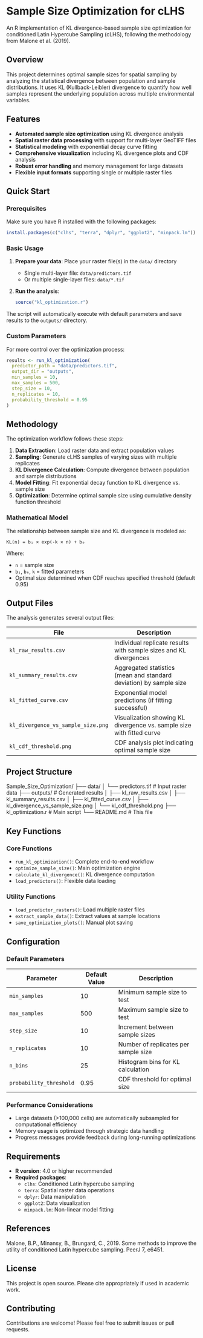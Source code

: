 # Sample Size Optimization for cLHS

An R implementation of KL divergence-based sample size optimization for conditioned Latin Hypercube Sampling (cLHS), following the methodology from Malone et al. (2019).

## Overview

This project determines optimal sample sizes for spatial sampling by analyzing the statistical divergence between population and sample distributions. It uses KL (Kullback-Leibler) divergence to quantify how well samples represent the underlying population across multiple environmental variables.

## Features

- **Automated sample size optimization** using KL divergence analysis
- **Spatial raster data processing** with support for multi-layer GeoTIFF files
- **Statistical modeling** with exponential decay curve fitting
- **Comprehensive visualization** including KL divergence plots and CDF analysis
- **Robust error handling** and memory management for large datasets
- **Flexible input formats** supporting single or multiple raster files

## Quick Start

### Prerequisites

Make sure you have R installed with the following packages:

```r
install.packages(c("clhs", "terra", "dplyr", "ggplot2", "minpack.lm"))
```

### Basic Usage

1. **Prepare your data**: Place your raster file(s) in the `data/` directory

   - Single multi-layer file: `data/predictors.tif`
   - Or multiple single-layer files: `data/*.tif`
2. **Run the analysis**:

   ```r
   source("kl_optimization.r")
   ```

The script will automatically execute with default parameters and save results to the `outputs/` directory.

### Custom Parameters

For more control over the optimization process:

```r
results <- run_kl_optimization(
  predictor_path = "data/predictors.tif",
  output_dir = "outputs",
  min_samples = 10,
  max_samples = 500,
  step_size = 10,
  n_replicates = 10,
  probability_threshold = 0.95
)
```

## Methodology

The optimization workflow follows these steps:

1. **Data Extraction**: Load raster data and extract population values
2. **Sampling**: Generate cLHS samples of varying sizes with multiple replicates
3. **KL Divergence Calculation**: Compute divergence between population and sample distributions
4. **Model Fitting**: Fit exponential decay function to KL divergence vs. sample size
5. **Optimization**: Determine optimal sample size using cumulative density function threshold

### Mathematical Model

The relationship between sample size and KL divergence is modeled as:

```
KL(n) = b₁ × exp(-k × n) + b₀
```

Where:

- `n` = sample size
- `b₁`, `b₀`, `k` = fitted parameters
- Optimal size determined when CDF reaches specified threshold (default 0.95)

## Output Files

The analysis generates several output files:

| File                                 | Description                                                           |
| ------------------------------------ | --------------------------------------------------------------------- |
| `kl_raw_results.csv`               | Individual replicate results with sample sizes and KL divergences     |
| `kl_summary_results.csv`           | Aggregated statistics (mean and standard deviation) by sample size    |
| `kl_fitted_curve.csv`              | Exponential model predictions (if fitting successful)                 |
| `kl_divergence_vs_sample_size.png` | Visualization showing KL divergence vs. sample size with fitted curve |
| `kl_cdf_threshold.png`             | CDF analysis plot indicating optimal sample size                      |

## Project Structure

Sample_Size_Optimization/
├── data/
│   └── predictors.tif          # Input raster data
├── outputs/                    # Generated results
│   ├── kl_raw_results.csv
│   ├── kl_summary_results.csv
│   ├── kl_fitted_curve.csv
│   ├── kl_divergence_vs_sample_size.png
│   └── kl_cdf_threshold.png
├── kl_optimization.r           # Main script
└── README.md                   # This file

## Key Functions

### Core Functions

- `run_kl_optimization()`: Complete end-to-end workflow
- `optimize_sample_size()`: Main optimization engine
- `calculate_kl_divergence()`: KL divergence computation
- `load_predictors()`: Flexible data loading

### Utility Functions

- `load_predictor_rasters()`: Load multiple raster files
- `extract_sample_data()`: Extract values at sample locations
- `save_optimization_plots()`: Manual plot saving

## Configuration

### Default Parameters

| Parameter                 | Default Value | Description                          |
| ------------------------- | ------------- | ------------------------------------ |
| `min_samples`           | 10            | Minimum sample size to test          |
| `max_samples`           | 500           | Maximum sample size to test          |
| `step_size`             | 10            | Increment between sample sizes       |
| `n_replicates`          | 10            | Number of replicates per sample size |
| `n_bins`                | 25            | Histogram bins for KL calculation    |
| `probability_threshold` | 0.95          | CDF threshold for optimal size       |

### Performance Considerations

- Large datasets (>100,000 cells) are automatically subsampled for computational efficiency
- Memory usage is optimized through strategic data handling
- Progress messages provide feedback during long-running optimizations

## Requirements

- **R version**: 4.0 or higher recommended
- **Required packages**:
  - `clhs`: Conditioned Latin hypercube sampling
  - `terra`: Spatial raster data operations
  - `dplyr`: Data manipulation
  - `ggplot2`: Data visualization
  - `minpack.lm`: Non-linear model fitting

## References

Malone, B.P., Minansy, B., Brungard, C., 2019. Some methods to improve the utility of conditioned Latin hypercube sampling. PeerJ 7, e6451.

## License

This project is open source. Please cite appropriately if used in academic work.

## Contributing

Contributions are welcome! Please feel free to submit issues or pull requests.
